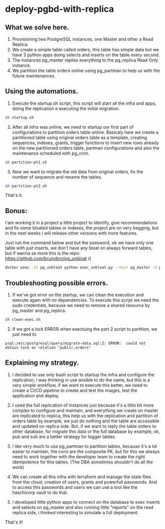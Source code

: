 # deploy-pgbd-with-replica

## What we solve here.

1. Provisioning two PostgreSQL instances, one Master and other a Read Replica.
2. We create a simple table called orders, this table has simple data but we have 3 python apps doing selects and inserts on the table every second.
3. The instances pg_master replies everything to the pg_replica Read Only instance.
4. We partition the table orders online using pg_partman to help us with the future maintenances.

## Using the automations.

1. Execute the startup.sh script, this script will start all the infra and apps, doing the replication e executing the initial migration.

``` sh
sh startup.sh
```

2. After all infra was online, we need to startup our first part of configurations to partition orders table online. Basicaly here we create a partitioned table using original orders table as a template, creating sequences, indexes, grants, trigger functions to insert new rows already on the new partitioned orders table, partman configurations and also the maintenance scheduled with pg_cron.

``` sh
sh partition-pt1.sh
```

3. Now we want to migrate the old data from original orders, fix the number of sequence and rename the tables.
   
``` sh
sh partition-pt2.sh
```

That's it.

## Bonus: 

I'am working it in a project a little project to identify, give recommendations and fix some bloated tables or indexes, the project are on very begging, but in the next weeks i will release other versions with more features.

Just run the command below and but the password, ok we have only one table with just inserts, we don't have any bloat on always forward tables, but if wanna se more this is the repo: https://github.com/brunobrn/pg_unbloat ()

```sh
docker exec -it pg_unbloat python exec_unbloat.py --host pg_master -U postgres -d testDB
```

## Troubleshooting possible errors.

1. If we've got error on the startup, we can clean the execution and execute again with no dependencies. To execute this script we need the sudo credentials, because we need to remove a shared resource by pg_master and pg_replica.

``` sh
sh clean-exec.sh
```

2. If we got a lock ERROR when exectuing the part 2 script to partition, we just need to 

``` log
psql:/etc/postgresql/query/migrate-data.sql:2: ERROR:  could not obtain lock on relation "public.orders"
```

## Explaining my strategy.

1. I decided to use only bash script to startup the infra and configure the replication, i was thinking in use ansible to do the same, but this is a very simple workflow, if we want to execute this better, we need to create a CI/CD pipeline to create and test the images, test the application and deploy.

2. I used the full replication of instances just because it's a little bit more complex to configure and maintain, and everything we create on master are replicated to replica, this help us with the replication and partition of orders table by example, we just do nothing and the table are accessible and updated on replica side. 
   But, if we want to reply the table orders to other database, for migrate this data or the full database by example, ok, pub and sub are a better strategy for bigger tables.

3. I like very much to use pg_partman to partition tables, because it's a lot easier to maintain, the cons are the composite PK, but for this we always need to work together with the developer team to create the right idempotence for this tables. (The DBA sometimes shouldn't do all the work)

4. We can create all this infra with terraform and manage the state files from the cloud, creation of users, grants and powerfull passwords. And to access this passwords and users we can use a tool like the haschicorp vault to do that.

5. I developed little python apps to connect on the database to exec inserts and selects on pg_master and also running little "reports" on the read replica side, i thinked interesting to simulate a full deployment.

That's it!

